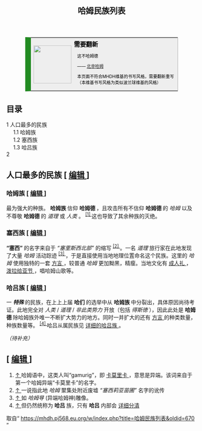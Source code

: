 <section id="mw-content">
 <div class="cosmos-pageAligned mw-body" id="content">
  <a id="top">
  </a>
  <header id="cosmos-page-header">
   <div id="cosmos-header-articleHeader">
    <h1 class="firstHeading" id="firstHeading">
     <span id="cosmos-title-text">
      <span class="mw-page-title-main">
       哈姆民族列表
      </span>
     </span>
     <div class="mw-indicators">
     </div>
    </h1>
   </div>
  </header>
  <div class="cosmos-articleContainer">
   <article id="cosmos-pageBody-content">
    <div id="cosmos-pageContent-subtitle">
     <div id="mw-content-subtitle">
     </div>
    </div>
    <div id="siteNotice">
     <!-- CentralNotice -->
    </div>
    <div class="mw-body-content mw-content-ltr" dir="ltr" id="mw-content-text" lang="zh">
     <div class="mw-parser-output">
      <table style="font-size: 95%; width: 80%; margin: 0 auto; border: 1px #aaa solid; border-collapse: collapse; background-color: #eee; ; border-left: 15px solid #228b22">
       <tbody>
        <tr>
         <td style="width: 100px; padding: 2px 0px 2px 0.5em; text-align: center;">
          <span typeof="mw:File">
           <a class="mw-file-description" href="//mhdh.pj568.eu.org/wiki/File:Hamud%EF%BC%88%E4%B8%80%E8%84%B8%E5%AB%8C%E5%BC%83%EF%BC%89.png">
            <img decoding="async" height="100" src="//static.miraheze.org/hamuddaolihumanlinewikiwiki/thumb/e/ec/Hamud%EF%BC%88%E4%B8%80%E8%84%B8%E5%AB%8C%E5%BC%83%EF%BC%89.png/100px-Hamud%EF%BC%88%E4%B8%80%E8%84%B8%E5%AB%8C%E5%BC%83%EF%BC%89.png" srcset="//static.miraheze.org/hamuddaolihumanlinewikiwiki/thumb/e/ec/Hamud%EF%BC%88%E4%B8%80%E8%84%B8%E5%AB%8C%E5%BC%83%EF%BC%89.png/150px-Hamud%EF%BC%88%E4%B8%80%E8%84%B8%E5%AB%8C%E5%BC%83%EF%BC%89.png 1.5x, //static.miraheze.org/hamuddaolihumanlinewikiwiki/thumb/e/ec/Hamud%EF%BC%88%E4%B8%80%E8%84%B8%E5%AB%8C%E5%BC%83%EF%BC%89.png/200px-Hamud%EF%BC%88%E4%B8%80%E8%84%B8%E5%AB%8C%E5%BC%83%EF%BC%89.png 2x" width="100"/>
           </a>
          </span>
         </td>
         <td style="padding: 0.25em 0.5em; color:#000;">
          <b>
           <big>
            需要翻新
           </big>
          </b>
          <div style="font-size: smaller; margin-top:0.5em; margin-left:0.8em;">
           <p>
            这不哈姆德
           </p>
           <p>
            ——
            <a class="new" href="//mhdh.pj568.eu.org/w/index.php?title=%E5%8C%97%E9%9D%9E%E5%93%88%E5%A7%86&amp;action=edit&amp;redlink=1" title="北非哈姆（页面不存在）">
             北非哈姆
            </a>
           </p>
           <p>
            本页面不符合MHDH维基的书写风格，需要翻新重写（本维基书写风格为类似波兰球维基的风格）
           </p>
          </div>
         </td>
        </tr>
       </tbody>
      </table>
      <div aria-labelledby="mw-toc-heading" class="toc" id="toc" role="navigation">
       <input class="toctogglecheckbox" id="toctogglecheckbox" role="button" style="display:none" type="checkbox"/>
       <div class="toctitle" dir="ltr" lang="zh">
        <h2 id="mw-toc-heading">
         目录
        </h2>
        <span class="toctogglespan">
         <label class="toctogglelabel" for="toctogglecheckbox">
         </label>
        </span>
       </div>
       <ul>
        <li class="toclevel-1 tocsection-1">
         <a href="#人口最多的民族">
          <span class="tocnumber">
           1
          </span>
          <span class="toctext">
           人口最多的民族
          </span>
         </a>
         <ul>
          <li class="toclevel-2 tocsection-2">
           <a href="#哈姆族">
            <span class="tocnumber">
             1.1
            </span>
            <span class="toctext">
             哈姆族
            </span>
           </a>
          </li>
          <li class="toclevel-2 tocsection-3">
           <a href="#塞西族">
            <span class="tocnumber">
             1.2
            </span>
            <span class="toctext">
             塞西族
            </span>
           </a>
          </li>
          <li class="toclevel-2 tocsection-4">
           <a href="#哈吕族">
            <span class="tocnumber">
             1.3
            </span>
            <span class="toctext">
             哈吕族
            </span>
           </a>
          </li>
         </ul>
        </li>
        <li class="toclevel-1 tocsection-5">
         <a href="#">
          <span class="tocnumber">
           2
          </span>
          <span class="toctext">
          </span>
         </a>
        </li>
       </ul>
      </div>
      <h2>
       <span id=".E4.BA.BA.E5.8F.A3.E6.9C.80.E5.A4.9A.E7.9A.84.E6.B0.91.E6.97.8F">
       </span>
       <span class="mw-headline" id="人口最多的民族">
        人口最多的民族
       </span>
       <span class="mw-editsection">
        <span class="mw-editsection-bracket">
         [
        </span>
        <a href="//mhdh.pj568.eu.org/w/index.php?title=%E5%93%88%E5%A7%86%E6%B0%91%E6%97%8F%E5%88%97%E8%A1%A8&amp;action=edit&amp;section=1" title="编辑章节：人口最多的民族">
         编辑
        </a>
        <span class="mw-editsection-bracket">
         ]
        </span>
       </span>
      </h2>
      <h3>
       <span id=".E5.93.88.E5.A7.86.E6.97.8F">
       </span>
       <span class="mw-headline" id="哈姆族">
        哈姆族
       </span>
       <span class="mw-editsection">
        <span class="mw-editsection-bracket">
         [
        </span>
        <a href="//mhdh.pj568.eu.org/w/index.php?title=%E5%93%88%E5%A7%86%E6%B0%91%E6%97%8F%E5%88%97%E8%A1%A8&amp;action=edit&amp;section=2" title="编辑章节：哈姆族">
         编辑
        </a>
        <span class="mw-editsection-bracket">
         ]
        </span>
       </span>
      </h3>
      <p>
       最为强大的种族。
       <b>
        哈姆族
       </b>
       信仰
       <b>
        哈姆德
       </b>
       ，且攻击所有不信仰
       <b>
        哈姆德
       </b>
       的
       <i>
        哈姆
       </i>
       以及不尊敬
       <b>
        哈姆德
       </b>
       的
       <i>
        道理
       </i>
       或
       <i>
        人类
       </i>
       。
       <sup class="reference" id="cite_ref-1">
        <a href="#cite_note-1">
         [1]
        </a>
       </sup>
       这也导致了其余种族的灭绝。
      </p>
      <h3>
       <span id=".E5.A1.9E.E8.A5.BF.E6.97.8F">
       </span>
       <span class="mw-headline" id="塞西族">
        塞西族
       </span>
       <span class="mw-editsection">
        <span class="mw-editsection-bracket">
         [
        </span>
        <a href="//mhdh.pj568.eu.org/w/index.php?title=%E5%93%88%E5%A7%86%E6%B0%91%E6%97%8F%E5%88%97%E8%A1%A8&amp;action=edit&amp;section=3" title="编辑章节：塞西族">
         编辑
        </a>
        <span class="mw-editsection-bracket">
         ]
        </span>
       </span>
      </h3>
      <p>
       <b>
        “塞西”
       </b>
       的名字来自于
       <i>
        “塞里斯西北部”
       </i>
       的缩写
       <sup class="reference" id="cite_ref-2">
        <a href="#cite_note-2">
         [2]
        </a>
       </sup>
       。一名
       <i>
        道理
       </i>
       旅行家在此地发现了大量
       <i>
        哈姆
       </i>
       活动踪迹
       <sup class="reference" id="cite_ref-3">
        <a href="#cite_note-3">
         [3]
        </a>
       </sup>
       ，于是直接使用当地地理位置命名这个民族。这里的
       <i>
        哈姆
       </i>
       使用独特的一套
       <a class="new" href="//mhdh.pj568.eu.org/w/index.php?title=%E5%93%88%E5%A7%86%E6%96%B9%E8%A8%80%E5%88%97%E8%A1%A8/%E5%A1%9E%E8%A5%BF%E8%AF%AD&amp;action=edit&amp;redlink=1" title="哈姆方言列表/塞西语（页面不存在）">
        方言
       </a>
       ，较普通
       <i>
        哈姆
       </i>
       更加黝黑，精瘦。当地文化有
       <a class="new" href="//mhdh.pj568.eu.org/w/index.php?title=%E5%A1%9E%E8%A5%BF%E6%97%8F%E6%88%90%E4%BA%BA%E7%A4%BC&amp;action=edit&amp;redlink=1" title="塞西族成人礼（页面不存在）">
        成人礼
       </a>
       ，
       <a class="new" href="//mhdh.pj568.eu.org/w/index.php?title=%E6%B3%BC%E6%8B%89%E7%BB%99%E4%BA%9A%E8%8A%82&amp;action=edit&amp;redlink=1" title="泼拉给亚节（页面不存在）">
        泼拉给亚节
       </a>
       ，唱哈姆山歌等。
      </p>
      <h3>
       <span id=".E5.93.88.E5.90.95.E6.97.8F">
       </span>
       <span class="mw-headline" id="哈吕族">
        哈吕族
       </span>
       <span class="mw-editsection">
        <span class="mw-editsection-bracket">
         [
        </span>
        <a href="//mhdh.pj568.eu.org/w/index.php?title=%E5%93%88%E5%A7%86%E6%B0%91%E6%97%8F%E5%88%97%E8%A1%A8&amp;action=edit&amp;section=4" title="编辑章节：哈吕族">
         编辑
        </a>
        <span class="mw-editsection-bracket">
         ]
        </span>
       </span>
      </h3>
      <p>
       一
       <i>
        <b>
         特殊
        </b>
       </i>
       的民族，在上上上届
       <b>
        哈们
       </b>
       的选举中从
       <b>
        哈姆族
       </b>
       中分裂出，具体原因尚待考证。此地完全对
       <i>
        人类
       </i>
       /
       <i>
        道理
       </i>
       /
       <i>
        非此类势力
       </i>
       开放（包括
       <i>
        得斯徳
       </i>
       ），因此此处是
       <b>
        哈姆德
       </b>
       除哈姆族外唯一不断扩大势力的地方。同时一并扩大的还有
       <a class="new" href="//mhdh.pj568.eu.org/w/index.php?title=%E5%93%88%E5%90%95%E8%AF%AD&amp;action=edit&amp;redlink=1" title="哈吕语（页面不存在）">
        方言
       </a>
       的种类数量，种族数量等。
       <sup class="reference" id="cite_ref-4">
        <a href="#cite_note-4">
         [4]
        </a>
       </sup>
       哈吕从属民族见
       <a class="new" href="//mhdh.pj568.eu.org/w/index.php?title=%E8%AF%A6%E7%BB%86%E7%9A%84%E5%93%88%E5%90%95%E6%97%8F&amp;action=edit&amp;redlink=1" title="详细的哈吕族（页面不存在）">
        详细的哈吕族
       </a>
       。
      </p>
      <p>
       <i>
        （待补充）
       </i>
      </p>
      <h2>
       <span class="mw-headline" id="">
       </span>
       <span class="mw-editsection">
        <span class="mw-editsection-bracket">
         [
        </span>
        <a href="//mhdh.pj568.eu.org/w/index.php?title=%E5%93%88%E5%A7%86%E6%B0%91%E6%97%8F%E5%88%97%E8%A1%A8&amp;action=edit&amp;section=5" title="编辑章节：">
         编辑
        </a>
        <span class="mw-editsection-bracket">
         ]
        </span>
       </span>
      </h2>
      <div class="mw-references-wrap">
       <ol class="references">
        <li id="cite_note-1">
         <span class="mw-cite-backlink">
          <a href="#cite_ref-1">
           ↑
          </a>
         </span>
         <span class="reference-text">
          哈姆语中，这类人叫“gamurig”，即
          <a class="new" href="//mhdh.pj568.eu.org/w/index.php?title=%E5%8D%A1%E8%8E%AB%E9%87%8C%E5%8D%A1&amp;action=edit&amp;redlink=1" title="卡莫里卡（页面不存在）">
           卡莫里卡
          </a>
          ，意思是异端。该词来自于第一个哈姆异端“卡莫里卡”的名字。
         </span>
        </li>
        <li id="cite_note-2">
         <span class="mw-cite-backlink">
          <a href="#cite_ref-2">
           ↑
          </a>
         </span>
         <span class="reference-text">
          一说指此地
          <i>
           哈姆
          </i>
          聚集处附近废墟
          <i>
           “塞西莉亚苗圃”
          </i>
          名字的讹传
         </span>
        </li>
        <li id="cite_note-3">
         <span class="mw-cite-backlink">
          <a href="#cite_ref-3">
           ↑
          </a>
         </span>
         <span class="reference-text">
          如
          <i>
           哈姆㝵
          </i>
          (异端哈姆神)雕像。
         </span>
        </li>
        <li id="cite_note-4">
         <span class="mw-cite-backlink">
          <a href="#cite_ref-4">
           ↑
          </a>
         </span>
         <span class="reference-text">
          但仍然统称为
          <b>
           哈吕
          </b>
          族，只有
          <b>
           哈吕
          </b>
          内部会
          <a class="new" href="//mhdh.pj568.eu.org/w/index.php?title=%E8%AF%A6%E7%BB%86%E7%9A%84%E5%93%88%E5%90%95%E6%97%8F&amp;action=edit&amp;redlink=1" title="详细的哈吕族（页面不存在）">
           详细分清
          </a>
         </span>
        </li>
       </ol>
      </div>
      <!-- 
NewPP limit report
Parsed by mw141
Cached time: 20231219045844
Cache expiry: 604800
Reduced expiry: false
Complications: [show‐toc, no‐toc‐conversion]
CPU time usage: 0.059 seconds
Real time usage: 0.078 seconds
Preprocessor visited node count: 79/1000000
Post‐expand include size: 608/2097152 bytes
Template argument size: 0/2097152 bytes
Highest expansion depth: 5/100
Expensive parser function count: 0/99
Unstrip recursion depth: 0/20
Unstrip post‐expand size: 1299/5000000 bytes
-->
      <!--
Transclusion expansion time report (%,ms,calls,template)
100.00%    4.298      1 Template:艺术美化
100.00%    4.298      1 -total
-->
      <!-- Saved in parser cache with key hamuddaolihumanlinewikiwiki:pcache:idhash:12-0!canonical!zh!groups=* and timestamp 20231219045844 and revision id 670. Rendering was triggered because: page-view
 -->
     </div>
     <noscript>
      <img alt="" height="1" src="https://mhdh.pj568.eu.org/wiki/Special:CentralAutoLogin/start?type=1x1" style="border: none; position: absolute;" title="" width="1"/>
     </noscript>
    </div>
    <div class="printfooter">
     取自“
     <a dir="ltr" href="https://mhdh.pj568.eu.org/w/index.php?title=哈姆民族列表&amp;oldid=670">
      https://mhdh.pj568.eu.org/w/index.php?title=哈姆民族列表&amp;oldid=670
     </a>
     ”
    </div>
    <span id="cosmos-content-categories">
     <div class="catlinks catlinks-allhidden" data-mw="interface" id="catlinks">
     </div>
    </span>
   </article>
  </div>
 </div>
</section>
